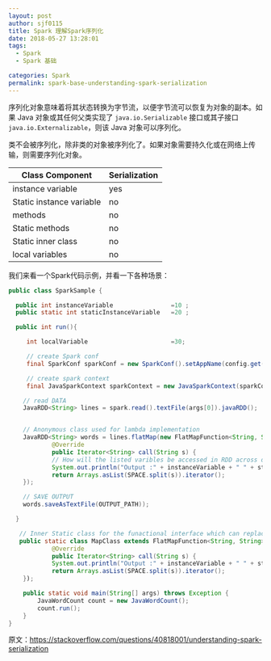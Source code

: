 ```yaml
---
layout: post
author: sjf0115
title: Spark 理解Spark序列化
date: 2018-05-27 13:28:01
tags:
  - Spark
  - Spark 基础

categories: Spark
permalink: spark-base-understanding-spark-serialization
---
```


序列化对象意味着将其状态转换为字节流，以便字节流可以恢复为对象的副本。如果 Java 对象或其任何父类实现了 `java.io.Serializable` 接口或其子接口 `java.io.Externalizable`，则该 Java 对象可以序列化。

类不会被序列化，除非类的对象被序列化了。如果对象需要持久化或在网络上传输，则需要序列化对象。

Class Component|Serialization
---|---
instance variable           |yes
Static instance variable    |no
methods                     |no
Static methods              |no
Static inner class          |no
local variables             |no


我们来看一个Spark代码示例，并看一下各种场景：
```Java
public class SparkSample {

  public int instanceVariable                =10 ;
  public static int staticInstanceVariable   =20 ;

  public int run(){

     int localVariable                       =30;

     // create Spark conf
     final SparkConf sparkConf = new SparkConf().setAppName(config.get(JOB_NAME).set("spark.serializer", "org.apache.spark.serializer.KryoSerializer");

     // create spark context
     final JavaSparkContext sparkContext = new JavaSparkContext(sparkConf);

    // read DATA
    JavaRDD<String> lines = spark.read().textFile(args[0]).javaRDD();


    // Anonymous class used for lambda implementation
    JavaRDD<String> words = lines.flatMap(new FlatMapFunction<String, String>() {
            @Override
            public Iterator<String> call(String s) {
            // How will the listed varibles be accessed in RDD across driver and Executors
            System.out.println("Output :" + instanceVariable + " " + staticInstanceVariable + " " + localVariable);
            return Arrays.asList(SPACE.split(s)).iterator();
    });

    // SAVE OUTPUT
    words.saveAsTextFile(OUTPUT_PATH));

  }

   // Inner Static class for the funactional interface which can replace the lambda implementation above
   public static class MapClass extends FlatMapFunction<String, String>() {
            @Override
            public Iterator<String> call(String s) {
            System.out.println("Output :" + instanceVariable + " " + staticInstanceVariable + " " + localVariable);
            return Arrays.asList(SPACE.split(s)).iterator();
    });

    public static void main(String[] args) throws Exception {
        JavaWordCount count = new JavaWordCount();
        count.run();
    }
}
```


























原文：https://stackoverflow.com/questions/40818001/understanding-spark-serialization
